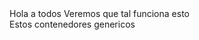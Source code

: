 <html>
	<body>
		<main>
			Hola a todos
			Veremos que tal funciona esto
		</main>
		<div>
			Estos contenedores genericos
		</div>
	</body>
</html>
